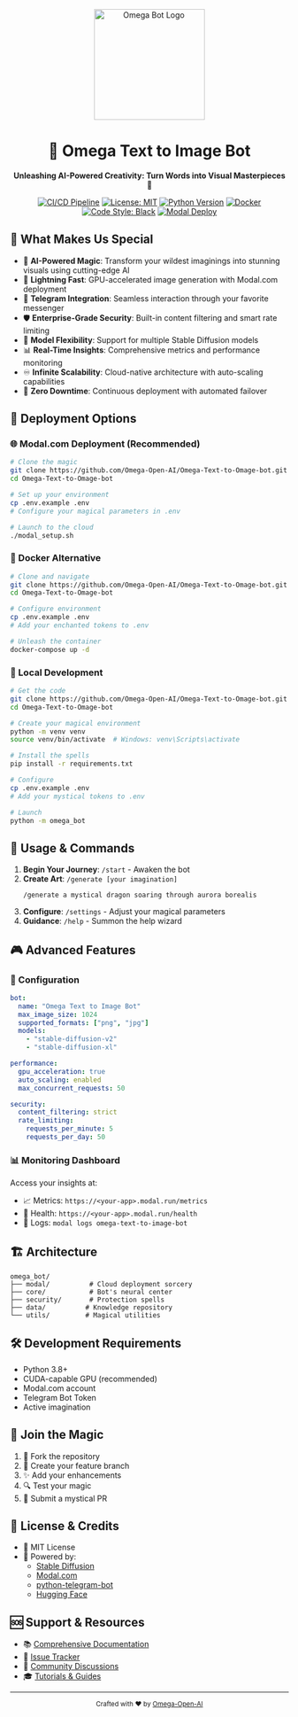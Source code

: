 <div align="center">
  <img src="docs/assets/omega-bot-logo.png" alt="Omega Bot Logo" width="200"/>

  # 🤖 Omega Text to Image Bot
  
  <p align="center">
    <strong>Unleashing AI-Powered Creativity: Turn Words into Visual Masterpieces 🎨</strong>
  </p>

  [![CI/CD Pipeline](https://github.com/Omega-Open-AI/Omega-Text-to-Omage-bot/actions/workflows/ci.yml/badge.svg)](https://github.com/Omega-Open-AI/Omega-Text-to-Omage-bot/actions/workflows/ci.yml)
  [![License: MIT](https://img.shields.io/badge/License-MIT-yellow.svg)](https://opensource.org/licenses/MIT)
  [![Python Version](https://img.shields.io/badge/python-3.8%2B-blue)](https://www.python.org/downloads/)
  [![Docker](https://img.shields.io/badge/docker-supported-brightgreen.svg)](https://www.docker.com/)
  [![Code Style: Black](https://img.shields.io/badge/code%20style-black-000000.svg)](https://github.com/psf/black)
  [![Modal Deploy](https://img.shields.io/badge/deploy-modal.com-FF69B4)](https://modal.com)
</div>

## 🌟 What Makes Us Special

- 🎨 **AI-Powered Magic**: Transform your wildest imaginings into stunning visuals using cutting-edge AI
- 🚀 **Lightning Fast**: GPU-accelerated image generation with Modal.com deployment
- 🤖 **Telegram Integration**: Seamless interaction through your favorite messenger
- 🛡️ **Enterprise-Grade Security**: Built-in content filtering and smart rate limiting
- 🎯 **Model Flexibility**: Support for multiple Stable Diffusion models
- 📊 **Real-Time Insights**: Comprehensive metrics and performance monitoring
- ♾️ **Infinite Scalability**: Cloud-native architecture with auto-scaling capabilities
- 🔄 **Zero Downtime**: Continuous deployment with automated failover

## 🚀 Deployment Options

### 🌐 Modal.com Deployment (Recommended)
```bash
# Clone the magic
git clone https://github.com/Omega-Open-AI/Omega-Text-to-Omage-bot.git
cd Omega-Text-to-Omage-bot

# Set up your environment
cp .env.example .env
# Configure your magical parameters in .env

# Launch to the cloud
./modal_setup.sh
```

### 🐳 Docker Alternative
```bash
# Clone and navigate
git clone https://github.com/Omega-Open-AI/Omega-Text-to-Omage-bot.git
cd Omega-Text-to-Omage-bot

# Configure environment
cp .env.example .env
# Add your enchanted tokens to .env

# Unleash the container
docker-compose up -d
```

### 🐍 Local Development
```bash
# Get the code
git clone https://github.com/Omega-Open-AI/Omega-Text-to-Omage-bot.git
cd Omega-Text-to-Omage-bot

# Create your magical environment
python -m venv venv
source venv/bin/activate  # Windows: venv\Scripts\activate

# Install the spells
pip install -r requirements.txt

# Configure
cp .env.example .env
# Add your mystical tokens to .env

# Launch
python -m omega_bot
```

## 💫 Usage & Commands

1. **Begin Your Journey**: `/start` - Awaken the bot
2. **Create Art**: `/generate [your imagination]`
   ```
   /generate a mystical dragon soaring through aurora borealis
   ```
3. **Configure**: `/settings` - Adjust your magical parameters
4. **Guidance**: `/help` - Summon the help wizard

## 🎮 Advanced Features

### 🔧 Configuration
```yaml
bot:
  name: "Omega Text to Image Bot"
  max_image_size: 1024
  supported_formats: ["png", "jpg"]
  models:
    - "stable-diffusion-v2"
    - "stable-diffusion-xl"

performance:
  gpu_acceleration: true
  auto_scaling: enabled
  max_concurrent_requests: 50

security:
  content_filtering: strict
  rate_limiting:
    requests_per_minute: 5
    requests_per_day: 50
```

### 📊 Monitoring Dashboard

Access your insights at:
- 📈 Metrics: `https://<your-app>.modal.run/metrics`
- 💓 Health: `https://<your-app>.modal.run/health`
- 📝 Logs: `modal logs omega-text-to-image-bot`

## 🏗️ Architecture

```
omega_bot/
├── modal/          # Cloud deployment sorcery
├── core/           # Bot's neural center
├── security/       # Protection spells
├── data/          # Knowledge repository
└── utils/         # Magical utilities
```

## 🛠️ Development Requirements

- Python 3.8+
- CUDA-capable GPU (recommended)
- Modal.com account
- Telegram Bot Token
- Active imagination

## 🤝 Join the Magic

1. 🍴 Fork the repository
2. 🌟 Create your feature branch
3. ✨ Add your enhancements
4. 🔍 Test your magic
5. 🚀 Submit a mystical PR

## 📜 License & Credits

- 📄 MIT License
- 🙏 Powered by:
  - [Stable Diffusion](https://stability.ai/)
  - [Modal.com](https://modal.com)
  - [python-telegram-bot](https://python-telegram-bot.org/)
  - [Hugging Face](https://huggingface.co/)

## 🆘 Support & Resources

- 📚 [Comprehensive Documentation](docs/README.md)
- 🐛 [Issue Tracker](https://github.com/Omega-Open-AI/Omega-Text-to-Omage-bot/issues)
- 💬 [Community Discussions](https://github.com/Omega-Open-AI/Omega-Text-to-Omage-bot/discussions)
- 🎓 [Tutorials & Guides](docs/tutorials/)

---

<div align="center">
  <sub>Crafted with ❤️ by <a href="https://github.com/Omega-Open-AI">Omega-Open-AI</a></sub>
</div>
